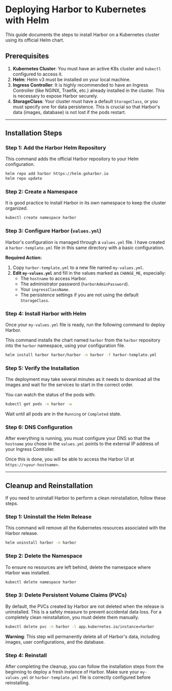 # Deploying Harbor to Kubernetes with Helm

This guide documents the steps to install Harbor on a Kubernetes cluster using its official Helm chart.

## Prerequisites

1.  **Kubernetes Cluster**: You must have an active K8s cluster and `kubectl` configured to access it.
2.  **Helm**: Helm v3 must be installed on your local machine.
3.  **Ingress Controller**: It is highly recommended to have an Ingress Controller (like NGINX, Traefik, etc.) already installed in the cluster. This is necessary to expose Harbor securely.
4.  **StorageClass**: Your cluster must have a default `StorageClass`, or you must specify one for data persistence. This is crucial so that Harbor's data (images, database) is not lost if the pods restart.

---

## Installation Steps

### Step 1: Add the Harbor Helm Repository

This command adds the official Harbor repository to your Helm configuration.

```bash
helm repo add harbor https://helm.goharbor.io
helm repo update
```

### Step 2: Create a Namespace

It is good practice to install Harbor in its own namespace to keep the cluster organized.

```bash
kubectl create namespace harbor
```

### Step 3: Configure Harbor (`values.yml`)

Harbor's configuration is managed through a `values.yml` file. I have created a `harbor-template.yml` file in this same directory with a basic configuration.

**Required Action:**
1.  Copy `harbor-template.yml` to a new file named `my-values.yml`.
2.  **Edit `my-values.yml`** and fill in the values marked as `CHANGE_ME`, especially:
    *   The `hostname` to access Harbor.
    *   The administrator password (`harborAdminPassword`).
    *   Your `ingressClassName`.
    *   The persistence settings if you are not using the default `StorageClass`.

### Step 4: Install Harbor with Helm

Once your `my-values.yml` file is ready, run the following command to deploy Harbor.

This command installs the chart named `harbor` from the `harbor` repository into the `harbor` namespace, using your configuration file.

```bash
helm install harbor harbor/harbor -n harbor -f harbor-template.yml
```

### Step 5: Verify the Installation

The deployment may take several minutes as it needs to download all the images and wait for the services to start in the correct order.

You can watch the status of the pods with:

```bash
kubectl get pods -n harbor -w
```

Wait until all pods are in the `Running` or `Completed` state.

### Step 6: DNS Configuration

After everything is running, you must configure your DNS so that the `hostname` you chose in the `values.yml` points to the external IP address of your Ingress Controller.

Once this is done, you will be able to access the Harbor UI at `https://<your-hostname>`.

---

## Cleanup and Reinstallation

If you need to uninstall Harbor to perform a clean reinstallation, follow these steps.

### Step 1: Uninstall the Helm Release

This command will remove all the Kubernetes resources associated with the Harbor release.

```bash
helm uninstall harbor -n harbor
```

### Step 2: Delete the Namespace

To ensure no resources are left behind, delete the namespace where Harbor was installed.

```bash
kubectl delete namespace harbor
```

### Step 3: Delete Persistent Volume Claims (PVCs)

By default, the PVCs created by Harbor are not deleted when the release is uninstalled. This is a safety measure to prevent accidental data loss. For a completely clean reinstallation, you must delete them manually.

```bash
kubectl delete pvc -n harbor -l app.kubernetes.io/instance=harbor
```

**Warning**: This step will permanently delete all of Harbor's data, including images, user configurations, and the database.

### Step 4: Reinstall

After completing the cleanup, you can follow the installation steps from the beginning to deploy a fresh instance of Harbor. Make sure your `my-values.yml` or `harbor-template.yml` file is correctly configured before reinstalling.
